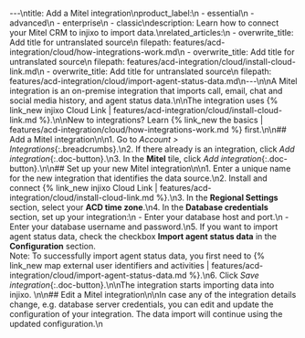 ---\ntitle: Add a Mitel integration\nproduct_label:\n  - essential\n  - advanced\n  - enterprise\n  - classic\ndescription: Learn how to connect your Mitel CRM to injixo to import data.\nrelated_articles:\n  - overwrite_title: Add title for untranslated source\n    filepath: features/acd-integration/cloud/how-integrations-work.md\n  - overwrite_title: Add title for untranslated source\n    filepath: features/acd-integration/cloud/install-cloud-link.md\n  - overwrite_title: Add title for untranslated source\n    filepath: features/acd-integration/cloud/import-agent-status-data.md\n---\n\nA Mitel integration is an on-premise integration that imports call, email, chat and social media history, and agent status data.\n\nThe integration uses {% link_new injixo Cloud Link | features/acd-integration/cloud/install-cloud-link.md %}.\n\nNew to integrations? Learn {% link_new the basics | features/acd-integration/cloud/how-integrations-work.md %} first.\n\n## Add a Mitel integration\n\n1. Go to _Account > Integrations_{:.breadcrumbs}.\n2. If there already is an integration, click _Add integration_{:.doc-button}.\n3. In the **Mitel** tile, click _Add integration_{:.doc-button}.\n\n## Set up your new Mitel integration\n\n1. Enter a unique name for the new integration that identifies the data source.\n2. Install and connect {% link_new injixo Cloud Link | features/acd-integration/cloud/install-cloud-link.md %}.\n3. In the **Regional Settings** section, select your **ACD time zone**.\n4. In the **Database credentials** section, set up your integration:\n - Enter your database host and port.\n - Enter your database username and password.\n5. If you want to import agent status data, check the checkbox **Import agent status data** in the **Configuration** section.<br>Note: To successfully import agent status data, you first need to {% link_new map external user identifiers and activities | features/acd-integration/cloud/import-agent-status-data.md %}.\n6. Click _Save integration_{:.doc-button}.\n\nThe integration starts importing data into injixo. \n\n## Edit a Mitel integration\n\nIn case any of the integration details change, e.g. database server credentials, you can edit and update the configuration of your integration. The data import will continue using the updated configuration.\n